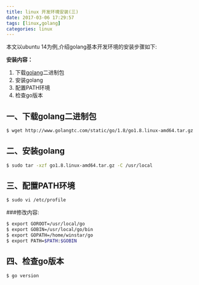 ```yaml
---
title: linux 开发环境安装(三)
date: 2017-03-06 17:29:57
tags: [linux,golang] 
categories: linux
---
```


本文以ubuntu 14为例,介绍golang基本开发环境的安装步骤如下:

**安装内容：**
1. 下载[golang](http://www.golangtc.com/)二进制包  
2. 安装golang 
3. 配置PATH环境     
4. 检查go版本      

## 一、下载golang二进制包

``` bash
$ wget http://www.golangtc.com/static/go/1.8/go1.8.linux-amd64.tar.gz
```

## 二、安装golang
``` bash
$ sudo tar -xzf go1.8.linux-amd64.tar.gz -C /usr/local
```

## 三、配置PATH环境
``` bash
$ sudo vi /etc/profile
```
###修改内容:
``` bash
$ export GOROOT=/usr/local/go
$ export GOBIN=/usr/local/go/bin
$ export GOPATH=/home/winstar/go
$ export PATH=$PATH:$GOBIN
```

## 四、检查go版本
``` bash
$ go version
```

